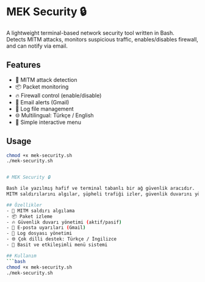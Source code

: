 # MEK Security 🔒

A lightweight terminal-based network security tool written in Bash.  
Detects MITM attacks, monitors suspicious traffic, enables/disables firewall, and can notify via email.

## Features
- 🧠 MITM attack detection
- 📦 Packet monitoring
- 🔥 Firewall control (enable/disable)
- 📧 Email alerts (Gmail)
- 📜 Log file management
- 🌐 Multilingual: Türkçe / English
- 🧱 Simple interactive menu

## Usage
```bash
chmod +x mek-security.sh
./mek-security.sh


# MEK Security 🔒

Bash ile yazılmış hafif ve terminal tabanlı bir ağ güvenlik aracıdır.  
MITM saldırılarını algılar, şüpheli trafiği izler, güvenlik duvarını yönetir ve e-posta yoluyla uyarı verebilir.

## Özellikler
- 🧠 MITM saldırı algılama
- 📦 Paket izleme
- 🔥 Güvenlik duvarı yönetimi (aktif/pasif)
- 📧 E-posta uyarıları (Gmail)
- 📜 Log dosyası yönetimi
- 🌐 Çok dilli destek: Türkçe / İngilizce
- 🧱 Basit ve etkileşimli menü sistemi

## Kullanım
```bash
chmod +x mek-security.sh
./mek-security.sh
